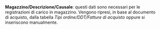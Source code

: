 **Magazzino/Descrizione/Causale**: questi dati sono necessari per le registrazioni di carico in magazzino. Vengono ripresi, in base al documento di acquisto, dalla tabella *Tipi ordine/DDT/Fatture di acquisto* oppure si inseriscono manualmente.